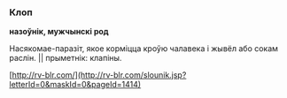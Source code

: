 ### Клоп
**назоўнік, мужчынскі род**

Насякомае-паразіт, якое корміцца кроўю чалавека і жывёл або сокам раслін. || прыметнік: клапіны.

<a rel="author">[http://rv-blr.com/](http://rv-blr.com/slounik.jsp?letterId=0&maskId=0&pageId=1414)</a>
